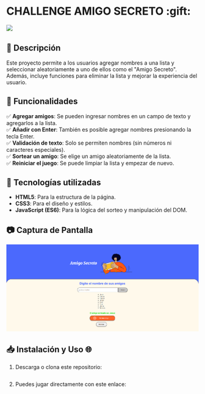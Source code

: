 <h1>CHALLENGE AMIGO SECRETO :gift:</h1>
<p align="left"> 
<img src=https://img.shields.io/badge/Status-Finalized-Green> 
</p>

## :pushpin: Descripción

Este proyecto permite a los usuarios agregar nombres a una lista y seleccionar aleatoriamente a uno de ellos como el "Amigo Secreto". Además, incluye funciones para eliminar la lista y mejorar la experiencia del usuario.

## 🚀 Funcionalidades

:white_check_mark: **Agregar amigos**: Se pueden ingresar nombres en un campo de texto y agregarlos a la lista.  
:white_check_mark: **Añadir con Enter**: También es posible agregar nombres presionando la tecla Enter.  
:white_check_mark: **Validación de texto**: Solo se permiten nombres (sin números ni caracteres especiales).  
:white_check_mark: **Sortear un amigo**: Se elige un amigo aleatoriamente de la lista.  
:white_check_mark: **Reiniciar el juego**: Se puede limpiar la lista y empezar de nuevo.  

## :art: Tecnologías utilizadas

- **HTML5**: Para la estructura de la página.  
- **CSS3**: Para el diseño y estilos.  
- **JavaScript (ES6)**: Para la lógica del sorteo y manipulación del DOM.  

## :camera: Captura de Pantalla

<img src="assets/the_game.png">

## 📥 Instalación y Uso :globe_with_meridians:

1. Descarga o clona este repositorio:
   ```bash https://github.com/KhaelThas-001/CHALLENGE-AMIGO-SECRETO
2. Puedes jugar directamente con este enlace:
   ```https://khaelthas-001.github.io/CHALLENGE-AMIGO-SECRETO/
